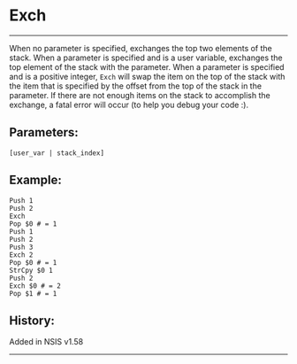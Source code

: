 # Exch

---

When no parameter is specified, exchanges the top two elements of the stack. When a parameter is specified and is a user variable, exchanges the top element of the stack with the parameter. When a parameter is specified and is a positive integer, `Exch` will swap the item on the top of the stack with the item that is specified by the offset from the top of the stack in the parameter. If there are not enough items on the stack to accomplish the exchange, a fatal error will occur (to help you debug your code :).

## Parameters:

    [user_var | stack_index]

## Example:

	Push 1
	Push 2
	Exch
	Pop $0 # = 1
	Push 1
	Push 2
	Push 3
	Exch 2
	Pop $0 # = 1
	StrCpy $0 1
	Push 2
	Exch $0 # = 2
	Pop $1 # = 1

## History:

Added in NSIS v1.58

---

[1]: WriteRegStr.md